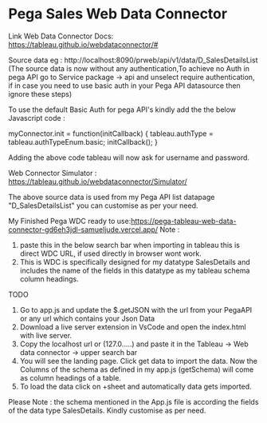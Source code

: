 # Pega Sales Web Data Connector

Link Web Data Connector Docs: https://tableau.github.io/webdataconnector/#

Source data eg : http://localhost:8090/prweb/api/v1/data/D_SalesDetailsList (The source data is now without any authentication,To achieve no Auth in pega API go to Service package -> api and unselect require authentication, if in case you need to use basic auth in your Pega API datasource then ignore these steps)

To use the default Basic Auth for pega API's kindly add the the below Javascript code :

myConnector.init = function(initCallback) {
      tableau.authType = tableau.authTypeEnum.basic;
      initCallback();
  }

Adding the above code tableau will now ask for username and password.

Web Connector Simulator : https://tableau.github.io/webdataconnector/Simulator/

The above source data is used from my Pega API list datapage "D_SalesDetailsList" you can customise as per your need.

My Finished Pega WDC ready to use:https://pega-tableau-web-data-connector-gd6eh3jdl-samueljude.vercel.app/
Note : 
1. paste this in the below search bar when importing in tableau this is direct WDC URL, if used directly in browser wont work.
2. This is WDC is specifically designed for my datatype SalesDetails and includes the name of the fields in this datatype as my tableau schema column headings.

TODO

1. Go to app.js and update the $.getJSON with the url from your PegaAPI or any url which contains your Json Data
2. Download a live server extension in VsCode and open the index.html with live server.
3. Copy the localhost url or (127.0.....) and paste it in the Tableau -> Web data connector -> upper search bar
4. You will see the landing page. Click get data to import the data. Now the Columns of the schema as defined in my app.js  (getSchema) will come as column headings of a table.
5. To load the data click on +sheet and automatically data gets imported.

Please Note : the schema mentioned in the App.js file is according the fields of the data type SalesDetails. Kindly customise as per need.


